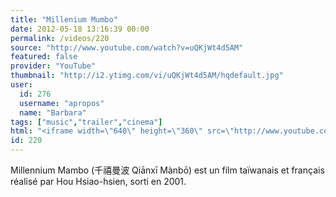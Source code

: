 ```yaml
---
title: "Millenium Mumbo"
date: 2012-05-18 13:16:39 00:00
permalink: /videos/220
source: "http://www.youtube.com/watch?v=uQKjWt4d5AM"
featured: false
provider: "YouTube"
thumbnail: "http://i2.ytimg.com/vi/uQKjWt4d5AM/hqdefault.jpg"
user:
  id: 276
  username: "apropos"
  name: "Barbara"
tags: ["music","trailer","cinema"]
html: "<iframe width=\"640\" height=\"360\" src=\"http://www.youtube.com/embed/uQKjWt4d5AM?wmode=transparent&fs=1&feature=oembed\" frameborder=\"0\" allowfullscreen></iframe>"
id: 220
---
```


Millennium Mambo (千禧曼波 Qiānxī Mànbō) est un film taïwanais et français réalisé par Hou Hsiao-hsien, sorti en 2001.